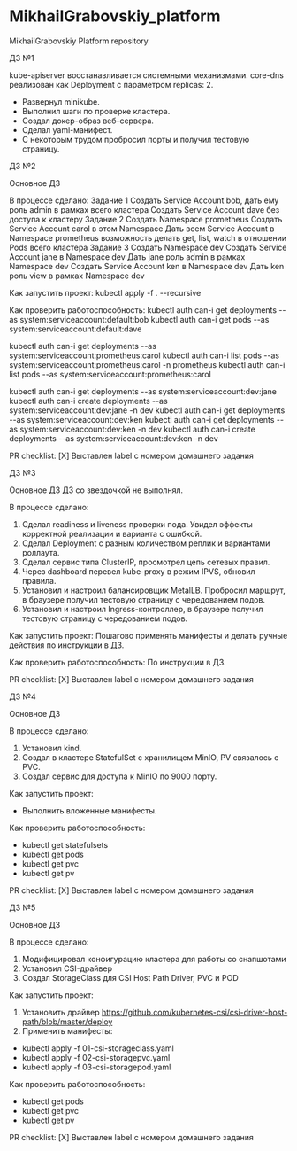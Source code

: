 # MikhailGrabovskiy_platform
MikhailGrabovskiy Platform repository

ДЗ №1

kube-apiserver восстанавливается системными механизмами.
core-dns реализован как Deployment с параметром replicas: 2.

- Развернул minikube.
- Выполнил шаги по проверке кластера.
- Создал докер-образ веб-сервера.
- Сделал yaml-манифест.
- С некоторым трудом пробросил порты и получил тестовую страницу.


ДЗ №2

Основное ДЗ

В процессе сделано:
Задание 1
Создать Service Account bob, дать ему роль admin в рамках всего кластера
Создать Service Account dave без доступа к кластеру
Задание 2
Создать Namespace prometheus
Создать Service Account carol в этом Namespace
Дать всем Service Account в Namespace prometheus возможность делать get, list, watch в отношении Pods всего кластера
Задание 3
Создать Namespace dev
Создать Service Account jane в Namespace dev
Дать jane роль admin в рамках Namespace dev
Создать Service Account ken в Namespace dev
Дать ken роль view в рамках Namespace dev

Как запустить проект:
kubectl apply -f . --recursive

Как проверить работоспособность:
kubectl auth can-i get deployments --as system:serviceaccount:default:bob
kubectl auth can-i get pods --as system:serviceaccount:default:dave

kubectl auth can-i get deployments --as system:serviceaccount:prometheus:carol
kubectl auth can-i list pods --as system:serviceaccount:prometheus:carol -n prometheus
kubectl auth can-i list pods --as system:serviceaccount:prometheus:carol

kubectl auth can-i get deployments --as system:serviceaccount:dev:jane
kubectl auth can-i create deployments --as system:serviceaccount:dev:jane -n dev
kubectl auth can-i get deployments --as system:serviceaccount:dev:ken
kubectl auth can-i get deployments --as system:serviceaccount:dev:ken -n dev
kubectl auth can-i create deployments --as system:serviceaccount:dev:ken -n dev

PR checklist:
[Х] Выставлен label с номером домашнего задания


ДЗ №3

Основное ДЗ
ДЗ со звездочкой не выполнял.

В процессе сделано:
1. Сделал readiness и liveness проверки пода. Увидел эффекты корректной реализации и варианта с ошибкой.
2. Сделал Deployment с разным количеством реплик и вариантами роллаута.
3. Сделал сервис типа ClusterIP, просмотрел цепь сетевых правил.
4. Через dashboard перевел kube-proxy в режим IPVS, обновил правила.
5. Установил и настроил балансировщик MetalLB. Пробросил маршрут, в браузере получил тестовую страницу с чередованием подов.
6. Установил и настроил Ingress-контроллер, в браузере получил тестовую страницу с чередованием подов.

Как запустить проект:
Пошагово применять манифесты и делать ручные действия по инструкции в ДЗ.

Как проверить работоспособность:
По инструкции в ДЗ.

PR checklist:
[Х] Выставлен label с номером домашнего задания

ДЗ №4

Основное ДЗ

В процессе сделано:
1. Установил kind.
2. Создал в кластере StatefulSet с хранилищем MinIO, PV связалось с PVC.
3. Создал сервис для доступа к MinIO по 9000 порту.


Как запустить проект:
- Выполнить вложенные манифесты.

Как проверить работоспособность:
- kubectl get statefulsets
- kubectl get pods
- kubectl get pvc
- kubectl get pv

PR checklist:
[Х] Выставлен label с номером домашнего задания

ДЗ №5

Основное ДЗ

В процессе сделано:
1. Модифицировал конфигурацию кластера для работы со снапшотами
2. Установил CSI-драйвер
3. Создал StorageClass для CSI Host Path Driver, PVC и POD


Как запустить проект:
1. Установить драйвер https://github.com/kubernetes-csi/csi-driver-host-path/blob/master/deploy
2. Применить манифесты:
- kubectl apply -f 01-csi-storageclass.yaml
- kubectl apply -f 02-csi-storagepvc.yaml
- kubectl apply -f 03-csi-storagepod.yaml

Как проверить работоспособность:
- kubectl get pods
- kubectl get pvc
- kubectl get pv

PR checklist:
[Х] Выставлен label с номером домашнего задания
